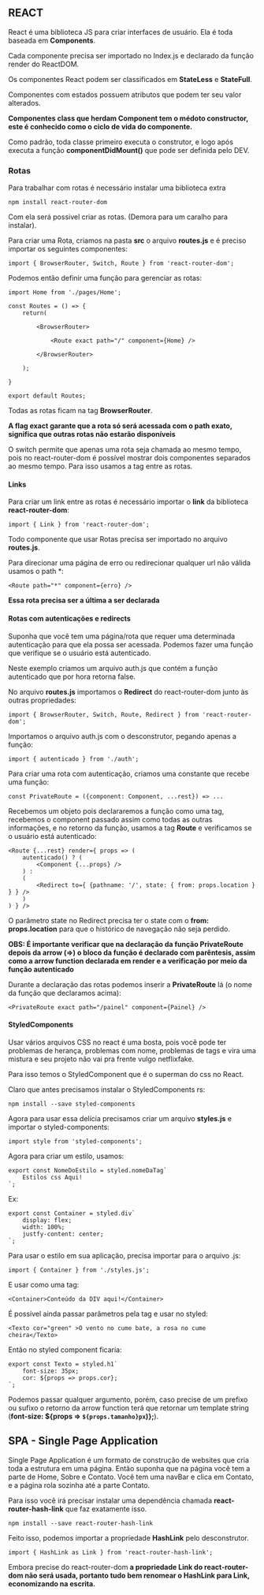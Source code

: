 ## REACT

React é uma biblioteca JS para criar interfaces de usuário. Ela é toda baseada em **Components**.

Cada componente precisa ser importado no Index.js e declarado da função render do ReactDOM.

Os componentes React podem ser classificados em **StateLess** e **StateFull**.

Componentes com estados possuem atributos que podem ter seu valor alterados.

**Componentes class que herdam Component tem o médoto constructor, este é conhecido como o ciclo de vida do componente.**

Como padrão, toda classe primeiro executa o construtor, e logo após executa a função **componentDidMount()** que pode ser definida pelo DEV.

### Rotas

Para trabalhar com rotas é necessário instalar uma biblioteca extra

    npm install react-router-dom

Com ela será possivel criar as rotas.
(Demora para um caralho para instalar).


Para criar uma Rota, criamos na pasta **src** o arquivo **routes.js** e é preciso importar os seguintes componentes:

    import { BrowserRouter, Switch, Route } from 'react-router-dom';

Podemos então definir uma função para gerenciar as rotas:

    import Home from './pages/Home';

    const Routes = () => {
        return(

            <BrowserRouter>

                <Route exact path="/" component={Home} />

            </BrowserRouter>

        );

    }

    export default Routes;

Todas as rotas ficam na tag **BrowserRouter**.

**A flag __exact__ garante que a rota só será acessada com o path exato, significa que outras rotas não estarão disponíveis**


O switch permite que apenas uma rota seja chamada ao mesmo tempo, pois no react-router-dom é possível mostrar dois componentes separados ao mesmo tempo. Para isso usamos a tag <Switch> entre as rotas.


#### Links

Para criar um link entre as rotas é necessário importar o **link** da biblioteca **react-router-dom**:

    import { Link } from 'react-router-dom';


Todo componente que usar Rotas precisa ser importado no arquivo **routes.js**.

Para direcionar uma página de erro ou redirecionar qualquer url não válida usamos o path *:

    <Route path="*" component={erro} />

**Essa rota precisa ser a última a ser declarada**

#### Rotas com autenticações e redirects

Suponha que você tem uma página/rota que requer uma determinada autenticação para que ela possa ser acessada. Podemos fazer uma função que verifique se o usuário está autenticado.

Neste exemplo criamos um arquivo auth.js que contém a função autenticado que por hora retorna false.

No arquivo __routes.js__ importamos o __Redirect__ do react-router-dom junto às outras propriedades:

    import { BrowserRouter, Switch, Route, Redirect } from 'react-router-dom';

Importamos o arquivo auth.js com o desconstrutor, pegando apenas a função:

    import { autenticado } from './auth';

Para criar uma rota com autenticação, criamos uma constante que recebe uma função:

    const PrivateRoute = ({component: Component, ...rest}) => ...

Recebemos um objeto pois declararemos a função como uma tag, recebemos o component passado assim como todas as outras informações, e no retorno da função, usamos a tag __Route__ e verificamos se o usuário está autenticado:

    <Route {...rest} render={ props => (
        autenticado() ? (
            <Component {...props} />
        ) :
        (
            <Redirect to={ {pathname: '/', state: { from: props.location } } } />
        )
    ) } />

O parâmetro state no Redirect precisa ter o state com o __from: props.location__ para que o histórico de navegação não seja perdido.

**OBS: É importante verificar que na declaração da função PrivateRoute depois da arrow (=>) o bloco da função é declarado com parêntesis, assim como a arrow function declarada em render e a verificação por meio da função __autenticado__**

Durante a declaração das rotas podemos inserir a __PrivateRoute__ lá (o nome da função que declaramos acima):

    <PrivateRoute exact path="/painel" component={Painel} />


#### StyledComponents

Usar vários arquivos CSS no react é uma bosta, pois você pode ter problemas de herança, problemas com nome, problemas de tags e vira uma mistura e seu projeto não vai pra frente vulgo netflixfake.

Para isso temos o StyledComponent que é o superman do css no React.

Claro que antes precisamos instalar o StyledComponents rs:

    npm install --save styled-components

Agora para usar essa delícia precisamos criar um arquivo __styles.js__ e importar o styled-components:

    import style from 'styled-components';

Agora para criar um estilo, usamos:

    export const NomeDoEstilo = styled.nomeDaTag`
        Estilos css Aqui!
    `;

Ex:

    export const Container = styled.div`
        display: flex;
        width: 100%;
        justfy-content: center;
    `;


Para usar o estilo em sua aplicação, precisa importar para o arquivo .js:

    import { Container } from './styles.js';

E usar como uma tag:

    <Container>Conteúdo da DIV aqui!</Container>


É possível ainda passar parâmetros pela tag e usar no styled:

    <Texto cor="green" >O vento no cume bate, a rosa no cume cheira</Texto>

Então no styled component ficaria:

    export const Texto = styled.h1`
        font-size: 35px;
        cor: ${props => props.cor};
    `;

Podemos passar qualquer argumento, porém, caso precise de um prefixo ou sufixo o retorno da arrow function terá que retornar um template string (**font-size: ${props => `${props.tamanho}px`)};**).

## SPA - Single Page Application

Single Page Application é um formato de construção de websites que cria toda a estrutura em uma página. Então suponha que na página você tem a parte de Home, Sobre e Contato. Você tem uma navBar e clica em Contato, e a página rola sozinha até a parte Contato.

Para isso você irá precisar instalar uma dependência chamada **react-router-hash-link** que faz exatamente isso.

    npm install --save react-router-hash-link


Feito isso, podemos importar a propriedade **HashLink** pelo desconstrutor.

    import { HashLink as Link } from 'react-router-hash-link';

Embora precise do react-router-dom **a propriedade Link do react-router-dom não será usada, portanto tudo bem renomear o HashLink para Link, economizando na escrita.**

